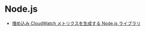 # Node.js

- [埋め込み CloudWatch メトリクスを生成する Node.js ライブラリ][node-cw]

[node-cw]: https://catalog.workshops.aws/observability/en-US/aws-native/metrics/emf/clientlibrary
